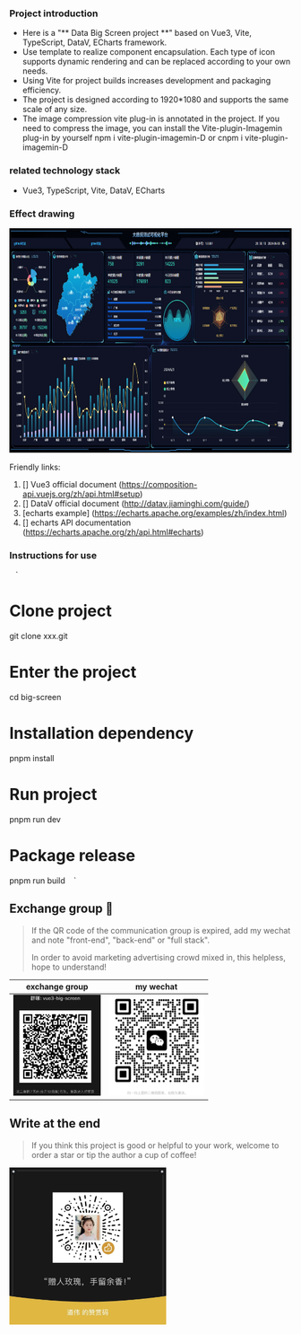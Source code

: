 ### Project introduction

- Here is a "** Data Big Screen project **" based on Vue3, Vite, TypeScript, DataV, ECharts framework.
- Use template to realize component encapsulation. Each type of icon supports dynamic rendering and can be replaced according to your own needs.
- Using Vite for project builds increases development and packaging efficiency.
- The project is designed according to 1920*1080 and supports the same scale of any size.
- The image compression vite plug-in is annotated in the project. If you need to compress the image, you can install the Vite-plugin-Imagemin plug-in by yourself
npm i vite-plugin-imagemin-D or cnpm i vite-plugin-imagemin-D

### related technology stack

- Vue3, TypeScript, Vite, DataV, ECharts

### Effect drawing

<img src="https://raw.githubusercontent.com/huadw/images/main/screen.png" height="400px"/>

Friendly links:

1. [] Vue3 official document (https://composition-api.vuejs.org/zh/api.html#setup)
2. [] DataV official document (http://datav.jiaminghi.com/guide/)
3. [echarts example] (https://echarts.apache.org/examples/zh/index.html)
4. [] echarts API documentation (https://echarts.apache.org/zh/api.html#echarts)

### Instructions for use
` ` `
# Clone project
git clone xxx.git

# Enter the project
cd big-screen

# Installation dependency
pnpm install

# Run project
pnpm run dev

# Package release
pnpm run build
` ` `
## Exchange group 🚀

> If the QR code of the communication group is expired, add my wechat and note "front-end", "back-end" or "full stack".
>
> In order to avoid marketing advertising crowd mixed in, this helpless, hope to understand!

| exchange group | my wechat |
| ------------------------------------------------------------ |  ------------------------------------------------------------ |
| <img src="https://raw.githubusercontent.com/huadw/images/main/group.png" height="180px"/> | <img  src="https://raw.githubusercontent.com/huadw/images/main/me.png" height="180px"/> |

## Write at the end
> If you think this project is good or helpful to your work, welcome to order a star or tip the author a cup of coffee!
<img src="https://raw.githubusercontent.com/huadw/images/main/pay.jpg" height="280px"/>